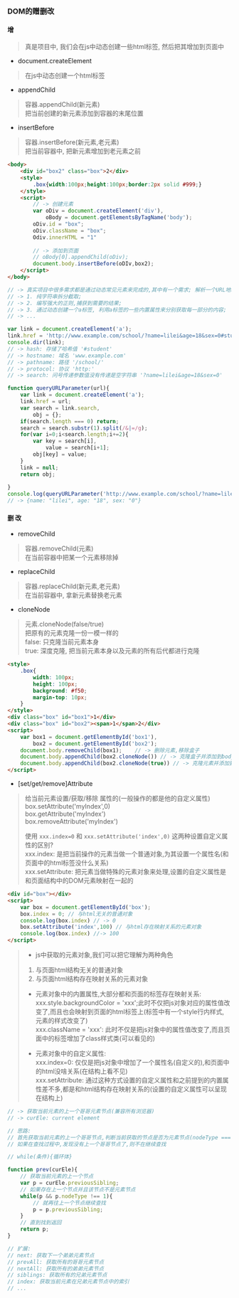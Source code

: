 ### DOM的赠删改

#### 增

> 真是项目中, 我们会在js中动态创建一些html标签, 然后把其增加到页面中  

- document.createElement

> 在js中动态创建一个html标签  

- appendChild

> 容器.appendChild(新元素)  
> 把当前创建的新元素添加到容器的末尾位置  

- insertBefore

> 容器.insertBefore(新元素,老元素)   
> 把当前容器中, 把新元素增加到老元素之前  

```html
<body>
    <div id="box2" class="box">2</div>
    <style>
        .box{width:100px;height:100px;border:2px solid #999;}
    </style>
    <script>
        // -> 创建元素
        var oDiv = document.createElement('div'),
        	oBody = document.getElementsByTagName('body');
        oDiv.id = "box";
        oDiv.className = "box";
        Odiv.innerHTML = "1"
        
        // -> 添加到页面
        // oBody[0].appendChild(oDiv);
        document.body.insertBefore(oDIv,box2);
    </script>
</body>
```
```javascript
// -> 真实项目中很多需求都是通过动态常见元素来完成的,其中有一个需求; 解析一个URL地址每一部分的信息(包含问号传递的参数值)
// -> 1. 纯字符串拆分截取;
// -> 2. 编写强大的正则,捕获到需要的结果;
// -> 3. 通过动态创建一个a标签, 利用a标签的一些内置属性来分别获取每一部分的内容;
// -> ...

var link = document.createElement('a');
link.href = 'http://www.example.com/school/?name=lilei&age=18&sex=0#student';  // -> 此处地址就是我们需要解析的url
console.dir(link);
// -> hash: 存储了哈希值 '#student'
// -> hostname: 域名 'www.example.com'
// -> pathname: 路径 '/school/'
// -> protocol: 协议 'http:'
// -> search: 问号传递参数值没有传递是空字符串 '?name=lilei&age=18&sex=0'
```
```javascript
function queryURLParameter(url){
    var link = document.createElement('a');
    link.href = url;
    var search = link.search,
        obj = {};
    if(search.length === 0) return;
    search = search.substr(1).split(/&|=/g);
    for(var i=0;i<search.length;i+=2){
        var key = search[i],
            value = search[i+1];
        obj[key] = value;
    }
    link = null;
    return obj;
    
}
console.log(queryURLParameter('http://www.example.com/school/?name=lilei&age=18&sex=0#student'))
// -> {name: "lilei", age: "18", sex: "0"}
```

#### 删 改

- removeChild

> 容器.removeChild(元素)  
> 在当前容器中把某一个元素移除掉  

- replaceChild

> 容器.replaceChild(新元素,老元素)  
> 在当前容器中, 拿新元素替换老元素  

- cloneNode

> 元素.cloneNode(false/true)  
> 把原有的元素克隆一份一模一样的  
> false: 只克隆当前元素本身  
> true: 深度克隆, 把当前元素本身以及元素的所有后代都进行克隆  

```html
<style>
	.box{
		width: 100px;
		height: 100px;
		background: #f50;
		margin-top: 10px;
	}
</style>
<div class="box" id="box1">1</div>
<div class="box" id="box2"><span>1</span>2</div>
<script>
	var box1 = document.getElementById('box1'),
		box2 = document.getElementById('box2');
	document.body.removeChild(box1);	// -> 删除元素,移除盒子
	document.body.appendChild(box2.cloneNode())	// -> 克隆盒子并添加到body末尾,但不克隆子元素及内容
	document.body.appendChild(box2.cloneNode(true)) // -> 克隆元素并添加到body末尾,克隆子元素及内容(即使是深度克隆也只是克隆内容和结构,并不会克隆盒子上发生的事件)
</script>
```

- [set/get/remove]Attribute

> 给当前元素设置/获取/移除 属性的(一般操作的都是他的自定义属性)  
> box.setAttribute('myIndex',0)  
> box.getAttribute('myIndex')  
> box.removeAttribute('myIndex')  
>  
> 使用 `xxx.index=0` 和 `xxx.setAttribute('index',0)` 这两种设置自定义属性的区别?  
> xxx.index: 是把当前操作的元素当做一个普通对象,为其设置一个属性名(和页面中的html标签没什么关系)  
> xxx.setAttribute: 把元素当做特殊的元素对象来处理,设置的自定义属性是和页面结构中的DOM元素映射在一起的

```html
<div id="box"></div>
<script>
    var box = document.getElementById('box');
    box.index = 0; // 与html无关的普通对象
    console.log(box.index) // -> 0
    box.setAttribute('index',100) // 与html存在映射关系的元素对象
    console.log(box.index) //-> 100
</script>
```

> - js中获取的元素对象,我们可以把它理解为两种角色  
> 1. 与页面html结构无关的普通对象  
> 2. 与页面html结构存在映射关系的元素对象  
>  
> - 元素对象中的内置属性,大部分都和页面的标签存在映射关系:  
>  xxx.style.backgroundColor = 'xxx';此时不仅把js对象对应的属性值改变了,而且也会映射到页面的html标签上(标签中有一个style行内样式, 元素的样式改变了)  
>  xxx.className = 'xxx': 此时不仅是把js对象中的属性值改变了,而且页面中的标签增加了class样式类(可以看见的)  
>  
> - 元素对象中的自定义属性:   
> xxx.index=0: 仅仅是把js对象中增加了一个属性名(自定义的),和页面中的html没啥关系(在结构上看不见)  
> xxx.setAttribute: 通过这种方式设置的自定义属性和之前提到的内置属性差不多,都是和html结构存在映射关系的(设置的自定义属性可以呈现在结构上)  

```javascript
// -> 获取当前元素的上一个哥哥元素节点(兼容所有浏览器)
// -> curEle: current element

// 思路:
// 首先获取当前元素的上一个哥哥节点,判断当前获取的节点是否为元素节点(nodeType === 1),如果不是,基于当前获取的节点,找他的上一个哥哥节点...一直到找到的节点为元素节点为止
// 如果在查找过程中,发现没有上一个哥哥节点了,则不在继续查找

// while(条件){循环体}

function prev(curEle){
	// 获取当前元素的上一个节点
	var p = curEle.previousSibling;
	// 如果存在上一个节点并且该节点不是元素节点
	while(p && p.nodeType !== 1){
		// 就再往上一个节点继续查找
		p = p.previousSibling;
	}
	// 直到找到返回
	return p;
}

// 扩展:
// next: 获取下一个弟弟元素节点
// prevAll: 获取所有的哥哥元素节点
// nextAll: 获取所有的弟弟元素节点
// siblings: 获取所有的兄弟元素节点
// index: 获取当前元素在兄弟元素节点中的索引
// ...
```
